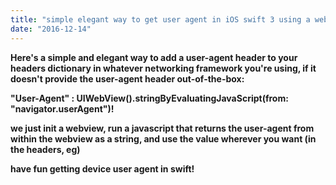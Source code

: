 ```yaml
---
title: "simple elegant way to get user agent in iOS swift 3 using a webview and a tiny bit of javascript"
date: "2016-12-14"
---
```


**Here's a simple and elegant way to add a user-agent header to your headers dictionary in whatever networking framework you're using, if it doesn't provide the user-agent header out-of-the-box:**

**"User-Agent" : UIWebView().stringByEvaluatingJavaScript(from: "navigator.userAgent")!**

**we just init a webview, run a javascript that returns the user-agent from within the webview as a string, and use the value wherever you want (in the headers, eg)**

**have fun getting device user agent in swift!**
